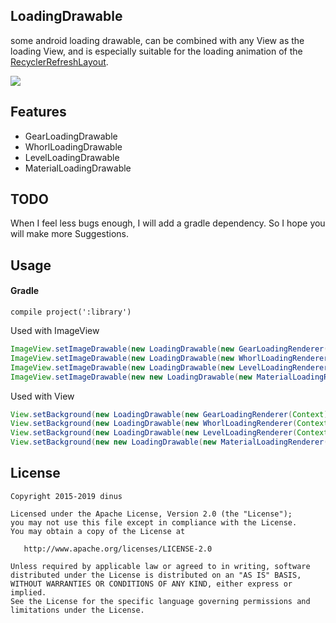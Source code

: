 
## LoadingDrawable
 some android loading drawable, can be combined with any View as the loading View,
 and is especially suitable for the loading animation of the [RecyclerRefreshLayout](https://github.com/dinuscxj/RecyclerRefreshLayout).

![](https://raw.githubusercontent.com/dinuscxj/LoadingDrawable/master/Preview/CircleLoadingDrawable.gif?width=300)
## Features
 * GearLoadingDrawable
 * WhorlLoadingDrawable
 * LevelLoadingDrawable
 * MaterialLoadingDrawable

## TODO
 When I feel less bugs enough, I will add a gradle dependency. So I hope you will make more Suggestions.

## Usage
 #### Gradle
 ```
 compile project(':library')
 ```

 Used with ImageView
 ```java
 ImageView.setImageDrawable(new LoadingDrawable(new GearLoadingRenderer(Context)));
 ImageView.setImageDrawable(new LoadingDrawable(new WhorlLoadingRenderer(Context)));
 ImageView.setImageDrawable(new LoadingDrawable(new LevelLoadingRenderer(Context)));
 ImageView.setImageDrawable(new new LoadingDrawable(new MaterialLoadingRenderer(Context)));
  ```

 Used with View
 ```java
 View.setBackground(new LoadingDrawable(new GearLoadingRenderer(Context)));
 View.setBackground(new LoadingDrawable(new WhorlLoadingRenderer(Context)));
 View.setBackground(new LoadingDrawable(new LevelLoadingRenderer(Context)));
 View.setBackground(new new LoadingDrawable(new MaterialLoadingRenderer(Context)));
  ```

## License
    Copyright 2015-2019 dinus

    Licensed under the Apache License, Version 2.0 (the "License");
    you may not use this file except in compliance with the License.
    You may obtain a copy of the License at

       http://www.apache.org/licenses/LICENSE-2.0

    Unless required by applicable law or agreed to in writing, software
    distributed under the License is distributed on an "AS IS" BASIS,
    WITHOUT WARRANTIES OR CONDITIONS OF ANY KIND, either express or implied.
    See the License for the specific language governing permissions and
    limitations under the License.
